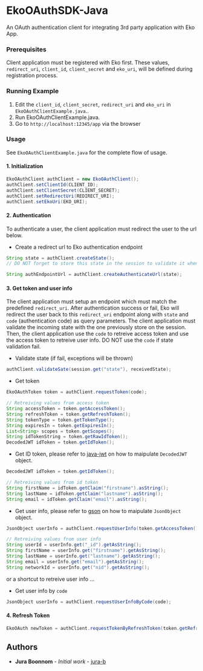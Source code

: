 # EkoOAuthSDK-Java

An OAuth authentication client for integrating 3rd party application with Eko App.


### Prerequisites

Client application must be registered with Eko first. These values, `redirect_uri`, `client_id`, `client_secret` and `eko_uri`, will be defined during registration process.


### Running Example

1. Edit the `client_id`, `client_secret`, `redirect_uri` and `eko_uri` in `EkoOAuthClientExample.java`..
2. Run EkoOAuthClientExample.java.
3. Go to `http://localhost:12345/app` via the browser


### Usage

See `EkoOAuthClientExample.java` for the complete flow of usage.

#### 1. Initialization
```java
EkoOAuthClient authClient = new EkoOAuthClient();
authClient.setClientId(CLIENT_ID);
authClient.setClientSecret(CLIENT_SECRET);
authClient.setRedirectUri(REDIRECT_URI);
authClient.setEkoUri(EKO_URI);
```


#### 2. Authentication
To authenticate a user, the client application must redirect the user to the url below.

- Create a redirect url to Eko authentication endpoint
```java
String state = authClient.createState();
// DO NOT forget to store this state in the session to validate it when Eko redirect back to your endpoint

String authEndpointUrl = authClient.createAuthenticateUrl(state);
```


#### 3. Get token and user info
The client application must setup an endpoint which must match the predefined `redirect_uri`. After authentication success or fail, Eko will redirect the user back to this `redirect_uri` endpoint along with `state` and `code`  (authentication code) as query parameters. The client application must validate the incoming state with the one previously store on the session. Then, the client application use the `code` to retreive access token and use the access token to retreive user info. DO NOT use the `code` if state validation fail.


- Validate state (if fail, exceptions will be thrown)
```java
authClient.validateSate(session.get("state"), receivedState);
```


- Get token
```java
EkoOAuthToken token = authClient.requestToken(code);
```
```java
// Retreiving values from access token
String accessToken = token.getAccessToken();
String refreshToken = token.getRefreshToken();
String tokenType = token.getTokenType();
String expiresIn = token.getExpiresIn();
List<String> scopes = token.getScopes();
String idTokenString = token.getRawIdToken();
DecodedJWT idToken = token.getIdToken();
```


- Get ID token, please refer to [java-jwt](https://github.com/auth0/java-jwt) on how to maipulate `DecodedJWT` object.
```java
DecodedJWT idToken = token.getIdToken();
```
```java
// Retreiving values from id token
String firstName = idToken.getClaim("firstname").asString();
String lastName = idToken.getClaim("lastname").asString();
String email = idToken.getClaim("email").asString();
```


- Get user info, please refer to [gson](https://github.com/google/gson) on how to maipulate `JsonObject` object.
```java
JsonObject userInfo = authClient.requestUserInfo(token.getAccessToken());
```
```java
// Retreiving values from user info
String userId = userInfo.get("_id").getAsString();
String firstName = userInfo.get("firstname").getAsString();
String lastName = userInfo.get("lastname").getAsString();
String email = userInfo.get("email").getAsString();
String networkId = userInfo.get("nid").getAsString();
```


or a shortcut to retreive user info ...
- Get user info by `code`
```java
JsonObject userInfo = authClient.requestUserInfoByCode(code);
```

#### 4. Refresh Token

```java
EkoOAuth newToken = authClient.requestTokenByRefreshToken(token.getRefreshToken()) 
```


## Authors

* **Jura Boonnom** - *Initial work* - [jura-b](https://github.com/jura-b)

